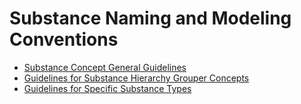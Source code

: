 # Substance Naming and Modeling Conventions

  * [Substance Concept General Guidelines](Substance-Concept-General-Guidelines_174691632.html)
  * [Guidelines for Substance Hierarchy Grouper Concepts](Guidelines-for-Substance-Hierarchy-Grouper-Concepts_174691409.html)
  * [Guidelines for Specific Substance Types](Guidelines-for-Specific-Substance-Types_174691544.html)

  

